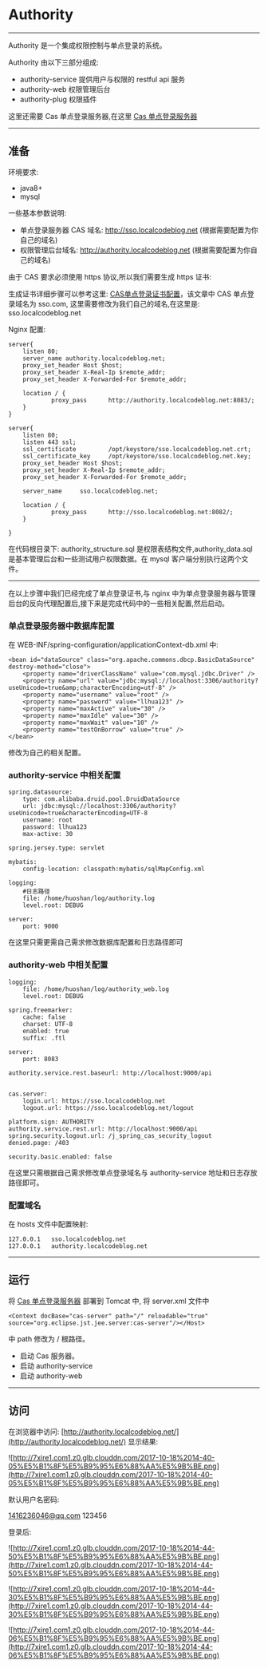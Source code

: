 # Authority
---

Authority 是一个集成权限控制与单点登录的系统。


Authority 由以下三部分组成:

* authority-service  提供用户与权限的 restful api 服务
* authority-web      权限管理后台
* authority-plug     权限插件

这里还需要 Cas 单点登录服务器,在这里 [Cas 单点登录服务器](https://github.com/freehuoshan/cas-server)


---

## 准备

环境要求:  

* java8+
* mysql

一些基本参数说明:

* 单点登录服务器 CAS 域名: http://sso.localcodeblog.net  (根据需要配置为你自己的域名)
* 权限管理后台域名: http://authority.localcodeblog.net   (根据需要配置为你自己的域名)


由于 CAS 要求必须使用 https 协议,所以我们需要生成 https 证书:

生成证书详细步骤可以参考这里: [CAS单点登录证书配置](http://freehuoshan.github.io/2016/03/31/CAS%E5%8D%95%E7%82%B9%E7%99%BB%E5%BD%95%E8%AF%81%E4%B9%A6%E9%85%8D%E7%BD%AE/)，该文章中 CAS 单点登录域名为 sso.com, 这里需要修改为我们自己的域名,在这里是: sso.localcodeblog.net

Nginx 配置: 

    server{
        listen 80;
        server_name authority.localcodeblog.net;
        proxy_set_header Host $host;
        proxy_set_header X-Real-Ip $remote_addr;
        proxy_set_header X-Forwarded-For $remote_addr;

        location / {
                proxy_pass      http://authority.localcodeblog.net:8083/;
        }
    }

    server{
        listen 80;
        listen 443 ssl;
        ssl_certificate         /opt/keystore/sso.localcodeblog.net.crt;
        ssl_certificate_key     /opt/keystore/sso.localcodeblog.net.key;
        proxy_set_header Host $host;
        proxy_set_header X-Real-Ip $remote_addr;
        proxy_set_header X-Forwarded-For $remote_addr;

        server_name     sso.localcodeblog.net;

        location / {
                proxy_pass      http://sso.localcodeblog.net:8082/;
        }

    }


在代码根目录下: authority_structure.sql 是权限表结构文件,authority_data.sql 是基本管理后台和一些测试用户权限数据。在 mysql 客户端分别执行这两个文件。

---
 
 
 在以上步骤中我们已经完成了单点登录证书,与 nginx 中为单点登录服务器与管理后台的反向代理配置后,接下来是完成代码中的一些相关配置,然后启动。
 
 
### 单点登录服务器中数据库配置


在 WEB-INF/spring-configuration/applicationContext-db.xml 中:


    <bean id="dataSource" class="org.apache.commons.dbcp.BasicDataSource" destroy-method="close">
		<property name="driverClassName" value="com.mysql.jdbc.Driver" />
		<property name="url" value="jdbc:mysql://localhost:3306/authority?useUnicode=true&amp;characterEncoding=utf-8" />
		<property name="username" value="root" />
		<property name="password" value="llhua123" />
		<property name="maxActive" value="30" />
		<property name="maxIdle" value="30" />
		<property name="maxWait" value="10" />
		<property name="testOnBorrow" value="true" />
	</bean>
	
修改为自己的相关配置。

### authority-service 中相关配置

    spring.datasource:
        type: com.alibaba.druid.pool.DruidDataSource
        url: jdbc:mysql://localhost:3306/authority?useUnicode=true&characterEncoding=UTF-8
        username: root
        password: llhua123
        max-active: 30
    
    spring.jersey.type: servlet

    mybatis:
        config-location: classpath:mybatis/sqlMapConfig.xml

    logging:
        #日志路径
        file: /home/huoshan/log/authority.log
        level.root: DEBUG
    
    server:
        port: 9000
        
 在这里只需更需自己需求修改数据库配置和日志路径即可
 
### authority-web 中相关配置
 
    logging:
        file: /home/huoshan/log/authority_web.log
        level.root: DEBUG

    spring.freemarker:
        cache: false
        charset: UTF-8
        enabled: true
        suffix: .ftl

    server:
        port: 8083
 
    authority.service.rest.baseurl: http://localhost:9000/api


    cas.server:
        login.url: https://sso.localcodeblog.net
        logout.url: https://sso.localcodeblog.net/logout

    platform.sign: AUTHORITY
    authority.service.rest.url: http://localhost:9000/api
    spring.security.logout.url: /j_spring_cas_security_logout
    denied.page: /403

    security.basic.enabled: false
 
 
 在这里只需根据自己需求修改单点登录域名与 authority-service 地址和日志存放路径即可。
 
 
### 配置域名
 
在 hosts 文件中配置映射:

    127.0.0.1	sso.localcodeblog.net
    127.0.0.1	authority.localcodeblog.net


---

## 运行

将 [Cas 单点登录服务器](https://github.com/freehuoshan/cas-server) 部署到 Tomcat 中, 将 server.xml 文件中 

    <Context docBase="cas-server" path="/" reloadable="true" source="org.eclipse.jst.jee.server:cas-server"/></Host>
    
    
中 path 修改为 / 根路径。

* 启动 Cas 服务器。
* 启动 authority-service 
* 启动 authority-web

---

## 访问

在浏览器中访问: [http://authority.localcodeblog.net/](http://authority.localcodeblog.net/)
显示结果:

![http://7xire1.com1.z0.glb.clouddn.com/2017-10-18%2014-40-05%E5%B1%8F%E5%B9%95%E6%88%AA%E5%9B%BE.png](http://7xire1.com1.z0.glb.clouddn.com/2017-10-18%2014-40-05%E5%B1%8F%E5%B9%95%E6%88%AA%E5%9B%BE.png)


默认用户名密码:

1416236046@qq.com    123456


登录后:

![http://7xire1.com1.z0.glb.clouddn.com/2017-10-18%2014-44-50%E5%B1%8F%E5%B9%95%E6%88%AA%E5%9B%BE.png](http://7xire1.com1.z0.glb.clouddn.com/2017-10-18%2014-44-50%E5%B1%8F%E5%B9%95%E6%88%AA%E5%9B%BE.png)

![http://7xire1.com1.z0.glb.clouddn.com/2017-10-18%2014-44-30%E5%B1%8F%E5%B9%95%E6%88%AA%E5%9B%BE.png](http://7xire1.com1.z0.glb.clouddn.com/2017-10-18%2014-44-30%E5%B1%8F%E5%B9%95%E6%88%AA%E5%9B%BE.png)

![http://7xire1.com1.z0.glb.clouddn.com/2017-10-18%2014-44-06%E5%B1%8F%E5%B9%95%E6%88%AA%E5%9B%BE.png](http://7xire1.com1.z0.glb.clouddn.com/2017-10-18%2014-44-06%E5%B1%8F%E5%B9%95%E6%88%AA%E5%9B%BE.png)







